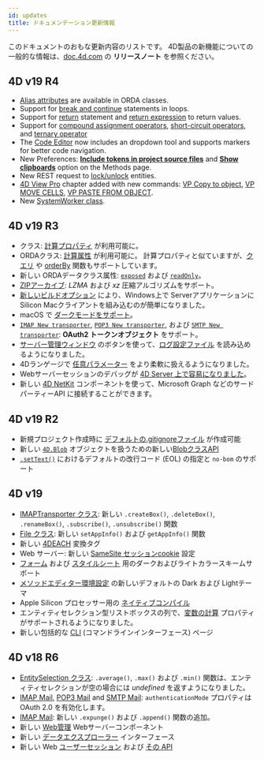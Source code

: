 ```yaml
---
id: updates
title: ドキュメンテーション更新情報
---
```


このドキュメントのおもな更新内容のリストです。 4D製品の新機能についての一般的な情報は、[doc.4d.com](https://doc.4d.com) の **リリースノート** を参照ください。


## 4D v19 R4

- [Alias attributes](ORDA/ordaClasses.md#alias-attributes) are available in ORDA classes.
- Support for [break and continue](Concepts/cf_looping.md#break-and-continue) statements in loops.
- Support for [return](Concepts/flow-control.md#return-expression) statement and [return expression](Concepts/parameters.md#return-expression) to return values.
- Support for [compound assignment operators](Concepts/operators.md#compound-assignment-operators), [short-circuit operators](Concepts/operators.md#short-circuit-operators), and [ternary operator](Concepts/operators.md#ternary-operator)
- The [Code Editor](code-editor/navigation.md) now includes an dropdown tool and supports markers for better code navigation.
- New Preferences: [**Include tokens in project source files**](Preferences/general.md#include-tokens-in-project-source-files) and [**Show clipboards**](Preferences/methods.md#show-clipboards) option on the Methods page.
- New REST request to [lock/unlock](REST/$lock.md) entities.
- [4D View Pro](ViewPro/getting-started.md) chapter added with new commands: [VP Copy to object](ViewPro/method-list.md#vp-copy-to-object), [VP MOVE CELLS](ViewPro/method-list.md#vp-move-cells), [VP PASTE FROM OBJECT](ViewPro/method-list.md#vp-paste-from-object).
- New [SystemWorker class](API/SystemWorkerClass.md).


## 4D v19 R3

- クラス: [計算プロパティ](Concepts/classes.md#function-get-と-function-set) が利用可能に。
- ORDAクラス: [計算属性](ORDA/ordaClasses.md#計算属性) が利用可能に。 計算プロパティと似ていますが、[クエリ](ORDA/ordaClasses.md#function-query-attributename) や [orderBy](ORDA/ordaClasses.md#function-orderby-attributename) 関数もサポートしています。
- 新しい ORDAデータクラス属性: [`exposed`](API/DataClassAttributeClass.md#exposed) および [`readOnly`](API/DataClassAttributeClass.md#readonly)。
- [ZIPアーカイブ](API/ZipArchiveClass.md#zip-create-archive): *LZMA* および *xz* 圧縮アルゴリズムをサポート。
- [新しいビルドオプション](Desktop/building.md#silicon-macos-クライアントからの接続を許可) により、Windows上で Serverアプリケーションに Silicon Macクライアントを組み込むのが簡単になりました。
- macOS で [ダークモードをサポート](Preferences/general.md#アピアランス-macosのみ)。
- [`IMAP New transporter`](API/IMAPTransporterClass.md#imap-new-transporter), [`POP3 New transporter`](API/POP3TransporterClass.md#pop3-new-transporter), および [`SMTP New transporter`](API/SMTPTransporterClass.md#smtp-new-transporter): **OAuth2 トークンオブジェクト** をサポート。
- [サーバー管理ウィンドウ](ServerWindow/maintenance.md#ログ設定ファイルを読み込む) のボタンを使って、[ログ設定ファイル](Debugging/debugLogFiles.md#ログ設定ファイルを使用する) を読み込めるようになりました。
- 4Dランゲージで [任意パラメーター](Concepts/parameters.md#任意パラメーター) をより柔軟に扱えるようになりました。
- Webサーバーセッションのデバッグが [4D Server 上で容易になりました](WebServer/sessions.md#プリエンプティブモード)。
- 新しい [4D NetKit](Extensions/overview.md#4dコンポーネントの一覧) コンポーネントを使って、Microsoft Graph などのサードパーティーAPI に接続することができます。


## 4D v19 R2

- 新規プロジェクト作成時に [デフォルトの.gitignoreファイル](Preferences/general.md#gitignore-ファイルを作成する) が作成可能
- 新しい [`4D.Blob`](Concepts/dt_blob.md#blob-の種類) オブジェクトを扱うための新しい[BlobクラスAPI](API/BlobClass.md)
- [`.setText()`](API/FileClass.md#settext) におけるデフォルトの改行コード (EOL) の指定と `no-bom` のサポート


## 4D v19

- [IMAPTransporter クラス](API/IMAPTransporterClass.md): 新しい `.createBox()`, `.deleteBox()`, `.renameBox()`, `.subscribe()`, `.unsubscribe()` 関数
- [File クラス](API/FileClass.md): 新しい `setAppInfo()` および `getAppInfo()` 関数
- 新しい [4DEACH](Tags/tags.md#4deach-and-4dendeach) 変換タグ
- Web サーバー: 新しい [SameSite セッションcookie](WebServer/webServerConfig.md#セッションcookie-samesite) 設定
- [フォーム](FormEditor/properties_FormProperties.md#カラースキーム) および [スタイルシート](FormEditor/createStylesheet.md#メディアクエリ) 用のダークおよびライトカラースキームサポート
- [メソッドエディター環境設定](Preferences/methods.md#テーマリスト) の新しいデフォルトの Dark および Lightテーマ
- Apple Silicon プロセッサー用の [ネイティブコンパイル](Project/compiler.md#コンパイラーメソッド)
- エンティティセレクション型リストボックスの列で、[変数の計算](FormObjects/properties_Object.md#変数の計算) プロパティがサポートされるようになりました。
- 新しい包括的な [CLI](Admin/cli.md) (コマンドラインインターフェース) ページ



## 4D v18 R6

- [EntitySelection クラス](API/EntitySelectionClass.md): `.average()`, `.max()` および `.min()` 関数は、エンティティセレクションが空の場合には *undefined* を返すようになりました。
- [IMAP Mail](API/IMAPTransporterClass.md), [POP3 Mail](API/POP3TransporterClass.md) and [SMTP Mail](API/SMTPTransporterClass.md): `authenticationMode` プロパティは OAuth 2.0 を有効化します。
- [IMAP Mail](API/IMAPTransporterClass.md): 新しい `.expunge()` および `.append()` 関数の追加。
- 新しい [Web管理](Admin/webAdmin.md) Webサーバーコンポーネント
- 新しい [データエクスプローラー](Admin/dataExplorer) インターフェース
- 新しい Web [ユーザーセッション](WebServer/sessions.md) および [その API](API/SessionClass.md)